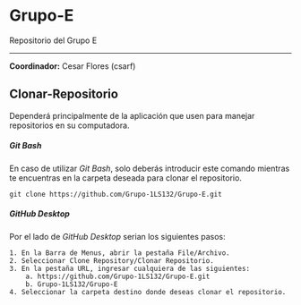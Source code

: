 # Grupo-E
Repositorio del Grupo E

---
**Coordinador:** Cesar Flores (csarf)

## Clonar-Repositorio

Dependerá principalmente de la aplicación que usen para manejar repositorios en su computadora.
##### Git Bash
En caso de utilizar *Git Bash*, solo deberás introducir este comando mientras te encuentras en la carpeta deseada para clonar el repositorio.
```
git clone https://github.com/Grupo-1LS132/Grupo-E.git
```

##### GitHub Desktop
Por el lado de *GitHub Desktop* serian los siguientes pasos:
```
1. En la Barra de Menus, abrir la pestaña File/Archivo.
2. Seleccionar Clone Repository/Clonar Repositorio.
3. En la pestaña URL, ingresar cualquiera de las siguientes: 
	a. https://github.com/Grupo-1LS132/Grupo-E.git
	b. Grupo-1LS132/Grupo-E
4. Seleccionar la carpeta destino donde deseas clonar el repositorio.
```
